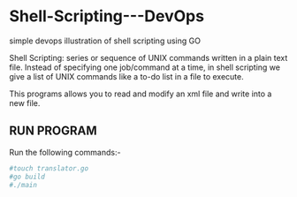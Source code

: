 # Shell-Scripting---DevOps
simple devops illustration of shell scripting using GO

Shell Scripting: series or sequence of UNIX commands written in a plain text file. Instead of specifying one job/command at a time, in shell scripting we give a list of UNIX commands like a to-do list in a file to execute.

This programs allows you to read and modify an xml file and write into a new file.

## RUN PROGRAM
Run the following commands:-

```bash
#touch translator.go
#go build
#./main
```
